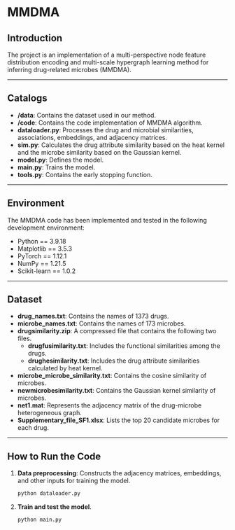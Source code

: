 # MMDMA

## Introduction  
The project  is an implementation of a multi-perspective node feature distribution encoding and multi-scale hypergraph learning method for inferring drug-related microbes (MMDMA). 

---

## Catalogs  
- **/data**: Contains the dataset used in our method.
- **/code**: Contains the code implementation of MMDMA algorithm.
- **dataloader.py**: Processes the drug and microbial similarities, associations, embeddings, and adjacency matrices.
- **sim.py**: Calculates the drug attribute similarity based on the heat kernel and the microbe similarity based on the Gaussian kernel.
- **model.py**: Defines the model.
- **main.py**: Trains the model.
- **tools.py**: Contains the early stopping function.

---

## Environment  
The MMDMA code has been implemented and tested in the following development environment: 

- Python == 3.9.18 
- Matplotlib == 3.5.3
- PyTorch == 1.12.1  
- NumPy == 1.21.5
- Scikit-learn == 1.0.2

---

## Dataset  
- **drug_names.txt**: Contains the names of 1373 drugs.  
- **microbe_names.txt**: Contains the names of 173 microbes.
- **drugsimilarity.zip**: A compressed file that contains the following two files.
  - **drugfusimilarity.txt**: Includes the functional similarities among the drugs.
  - **drughesimilarity.txt**: Includes the drug attribute similarities calculated by heat kernel.
- **microbe_microbe_similarity.txt**: Contains the cosine similarity of microbes.
- **newmicrobesimilarity.txt**: Contains the Gaussian kernel similarity of microbes.
- **net1.mat**: Represents the adjacency matrix of the drug-microbe heterogeneous graph.
- **Supplementary_file_SF1.xlsx**: Lists the top 20 candidate microbes for each drug.

---

## How to Run the Code  
1. **Data preprocessing**: Constructs the adjacency matrices, embeddings, and other inputs for training the model.  
    ```bash
    python dataloader.py
    ```  

2. **Train and test the model**.  
    ```bash
    python main.py
    ```  
